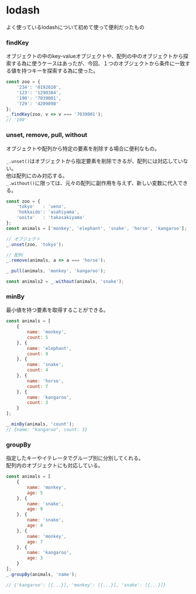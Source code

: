 # lodash

よく使っているlodashについて初めて使って便利だったもの  

### findKey

オブジェクトの中のkey-valueオブジェクトや、配列の中のオブジェクトから探索する為に使うケースはあったが、今回、１つのオブジェクトから条件に一致する値を持つキーを探索する為に使った。  

```js
const zoo = {
    '234': '0192020',
    '123': '1290384',
    '190': '7039001',
    '729': '4209898'
};
_.findKey(zoo, v => v === '7039001');
// '190'
```

### unset, remove, pull, without

オブジェクトや配列から特定の要素を削除する場合に便利なもの。  

`_.unset()`はオブジェクトから指定要素を削除できるが、配列には対応していない。  
他は配列にのみ対応する。  
`_.without()`に限っては、元々の配列に副作用を与えず、新しい変数に代入できる。

```js
const zoo = {
    'tokyo'   : 'ueno',
    'hokkaido': 'asahiyama',
    'ooita'   : 'takasakiyama'
};
const animals = ['monkey', 'elephant', 'snake', 'horse', 'kangaroo'];

// オブジェクト
_.unset(zoo, 'tokyo');

// 配列
_.remove(animals, a => a === 'horse');

_.pull(animals, 'monkey', 'kangaroo');

const animals2 = _.without(animals, 'snake');
```


### minBy

最小値を持つ要素を取得することができる。

```js
const animals = [
    {
        name: 'monkey',
        count: 5
    }, {
        name: 'elephant',
        count: 9
    }, {
        name: 'snake',
        count: 4
    }, {
        name: 'horse',
        count: 7
    }, {
        name: 'kangaroo',
        count: 3
    }
];

_.minBy(animals, 'count');
// {name: "kangaroo", count: 3}
```



### groupBy

指定したキーやイテレータでグループ別に分別してくれる。  
配列内のオブジェクトにも対応している。 

```js
const animals = [
    {
        name: 'monkey',
        age: 5
    }, {
        name: 'snake',
        age: 9
    }, {
        name: 'snake',
        age: 4
    }, {
        name: 'monkey',
        age: 7
    }, {
        name: 'kangaroo',
        age: 3
    }
];
_.groupBy(animals, 'name');

// {'kangaroo': [{...}], 'monkey': [{...}], 'snake': [{...}]}
```



